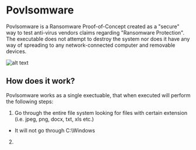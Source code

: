 # Povlsomware
Povlsomware is a Ransomware Proof-of-Concept created as a "secure" way to test anti-virus vendors claims regarding "Ransomware Protection". The executable does not attempt to destroy the system nor does it have any way of spreading to any network-connected computer and removable devices.

![alt text](https://raw.githubusercontent.com/povlteksttv/Povlsomware/master/img/first.png?raw=true)


## How does it work?
Povlsomware works as a single exectuable, that when executed will perform the following steps: 
1) Go through the entire file system looking for files with certain extension (i.e. jpeg, png, docx, txt, xls etc.)
  - It will not go through C:\Windows
2) 
